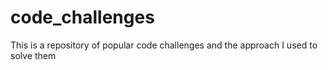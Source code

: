 # code_challenges
This is a repository of popular code challenges and the approach I used to solve them
